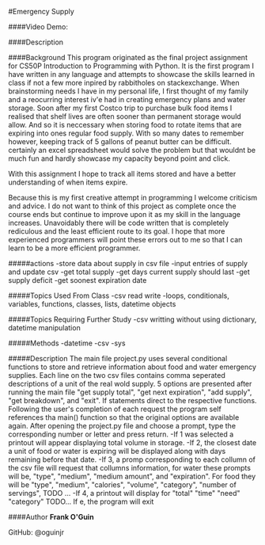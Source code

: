 #Emergency Supply

####Video Demo: <URL HERE>

####Description

####Background
This program originated as the final project assignment for CS50P Introduction to Programming with Python. It is the first program I have written in any language and attempts to showcase the skills learned in class if not a few more inpired by rabbitholes on stackexchange. When brainstorming needs I have in my personal life, I first thought of my family and a reocurring interest iv'e had in creating emergency plans and water storage. Soon after my first Costco trip to purchase bulk food items I realised that shelf lives are often sooner than permanent storage would allow. And so it is neccessary when storing food to rotate items that are expiring into ones regular food supply. With so many dates to remember however, keeping track of 5 gallons of peanut butter can be difficult. certainly an excel spreadsheet would solve the problem but that wouldnt be much fun and hardly showcase my capacity beyond point and click. 

With this assignment I hope to track all items stored and have a better understanding of when items expire. 

Because this is my first creative attempt in programming I welcome criticism and advice. I do not want to think of this project as complete once the course ends but continue to improve upon it as my skill in the language increases. Unavoidably there will be code written that is completely rediculous and the least efficient route to its goal. I hope that more experienced programmers will point these errors out to me so that I can learn to be a more efficient programmer. 

#####actions
-store data about supply in csv file
-input entries of supply and update csv
-get total supply
-get days current supply should last
-get supply deficit
-get soonest expiration date

#####Topics Used From Class
-csv read write
-loops, conditionals, variables, functions, classes, lists, datetime objects

#####Topics Requiring Further Study
-csv writting without using dictionary, datetime manipulation

#####Methods
-datetime
-csv
-sys

#####Description
The main file project.py uses several conditional functions to store and retrieve information about food and water emergency supplies. Each line on the two csv files contains comma seperated descriptions of a unit of the real wold supply. 5 options are presented after running the main file "get supply total", "get next expiration", "add supply", "get breakdown", and "exit".
If statements direct to the respective functions. Following the user's completion of each request the program self references tha main() function so that the original options are available again. 
After opening the project.py file and choose a prompt, type the corresponding number or letter and press return. 
-If 1 was selected a printout will appear displaying total volume in storage. 
-If 2, the closest date a unit of food or water is expiring will be displayed along with days remaining before that date. 
-If 3, a promp corresponding to each collumn of the csv file will request that collumns information, for water these prompts will be, "type", "medium", "medium amount", and "expiration". For food they will be "type", "medium", "calories", "volume", "category", "number of servings", TODO ...
-If 4, a printout will display for "total"
"time"
"need"
"category"
TODO...
If e, the program will exit



####Author
**Frank O'Guin**

GitHub: @oguinjr


